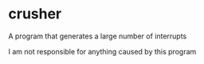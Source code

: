 # crusher
A program that generates a large number of interrupts

I am not responsible for anything caused by this program
